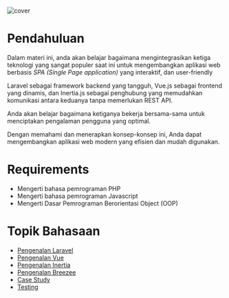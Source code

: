 ![cover](https://i.imgur.com/0AgWtZU.png)

# Pendahuluan

Dalam materi ini, anda akan belajar bagaimana mengintegrasikan ketiga teknologi yang sangat populer saat ini untuk mengembangkan aplikasi web berbasis _SPA (Single Page application)_ yang interaktif, dan user-friendly

Laravel sebagai framework backend yang tangguh, Vue.js sebagai frontend yang dinamis, dan Inertia.js sebagai penghubung yang memudahkan komunikasi antara keduanya tanpa memerlukan REST API. 

Anda akan belajar bagaimana ketiganya bekerja bersama-sama untuk menciptakan pengalaman pengguna yang optimal.

Dengan memahami dan menerapkan konsep-konsep ini, Anda dapat mengembangkan aplikasi web modern yang efisien dan mudah digunakan.

# Requirements

- Mengerti bahasa pemrograman PHP
- Mengerti bahasa pemrograman Javascript
- Mengerti Dasar Pemrograman Berorientasi Object (OOP)


# Topik Bahasaan

- [Pengenalan Laravel](#pengenalan-dasar-laravel)
- [Pengenalan Vue](#pengenalan-dasar-vue)
- [Pengenalan Inertia](#pengenalan-dasar-inertia)
- [Pengenalan Breezee](#pengenalan-dasar-breezee)
- [Case Study](#case-study)
- [Testing](#testing)
